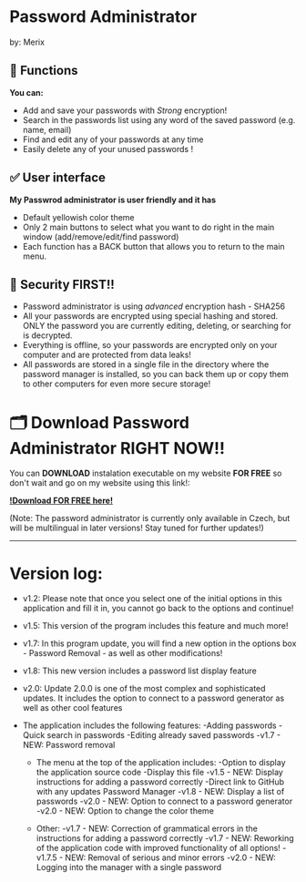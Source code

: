 # Password Administrator
by: Merix

## 🚀 Functions
 **You can:**
 - Add and save your passwords with *Strong* encryption!
 - Search in the passwords list using any word of the saved password (e.g. name, email)
 - Find and edit any of your passwords at any time
 - Easily delete any of your unused passwords !
   
## ✅ User interface
  **My Passwrod administrator is user friendly and it has**
   - Default yellowish color theme
   - Only 2 main buttons to select what you want to do right in the main window (add/remove/edit/find password)
   - Each function has a BACK button that allows you to return to the main menu.

## 🔐 Security FIRST!!
 - Password administrator is using *advanced* encryption hash - SHA256
 - All your passwords are encrypted using special hashing and stored. ONLY the password you are currently editing, deleting, or searching for is decrypted.
 - Everything is offline, so your passwords are encrypted only on your computer and are protected from data leaks!
 - All passwords are stored in a single file in the directory where the password manager is installed, so you can back them up or copy them to other computers for even more secure storage!


# 🗂️ Download Password Administrator RIGHT NOW!!
 You can **DOWNLOAD** instalation executable on my website **FOR FREE** so don't wait and go on my website using this link!:
 
 **[!Download FOR FREE here!](https://merix-industries.com/)** 
 
 (Note: The password administrator is currently only available in Czech, but will be multilingual in later versions! Stay tuned for further updates!)



----------------------------------------------------------------------------------------------------------------------------



# Version log:

- v1.2:   Please note that once you select one of the initial options in this application and fill it in,
        you cannot go back to the options and continue!
- v1.5:   This version of the program includes this feature and much more!
- v1.7:   In this program update, you will find a new option in the options box
          - Password Removal - as well as other modifications!
- v1.8:   This new version includes a password list display feature
- v2.0:   Update 2.0.0 is one of the most complex and sophisticated updates. It includes the option to connect to a password generator as well as other cool features

- The application includes the following features:
   -Adding passwords
   -Quick search in passwords
   -Editing already saved passwords
   -v1.7 - NEW: Password removal
   
   - The menu at the top of the application includes:
      -Option to display the application source code
      -Display this file
      -v1.5 - NEW:  Display instructions for adding a password correctly
      -Direct link to GitHub with any updates Password Manager
      -v1.8 - NEW: Display a list of passwords
      -v2.0 - NEW: Option to connect to a password generator
      -v2.0 - NEW: Option to change the color theme

   - Other:
      -v1.7 - NEW: Correction of grammatical errors in the instructions for adding a password correctly
      -v1.7 - NEW: Reworking of the application code with improved functionality of all options!
      -v1.7.5 - NEW: Removal of serious and minor errors
      -v2.0 - NEW: Logging into the manager with a single password



